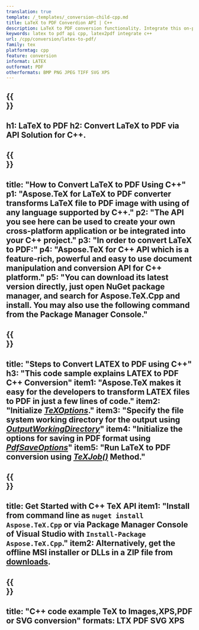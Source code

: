 ```yaml
---
translation: true
template: /_templates/_conversion-child-cpp.md
title: LaTeX to PDF Converdion API | C++ 
description: LaTeX to PDF conversion functionality. Integrate this on-premise C++ library into your project or use cross-platform applications to convert LaTeX to PDF.
keywords: latex to pdf api cpp, latex2pdf integrate c++
url: /cpp/conversion/latex-to-pdf/
family: tex
platformtag: cpp
feature: conversion
informat: LATEX
outformat: PDF
otherformats: BMP PNG JPEG TIFF SVG XPS
---
```


{{<section banner>}}
---
h1: LaTeX to PDF
h2: Convert LaTeX to PDF via API Solution for C++.
---

{{<section overview>}}
---
title: "How to Convert LaTeX to PDF Using C++"
p1: "Aspose.TeX for LaTeX to PDF converter transforms LaTeX file to PDF image with using of any language supported by C++."
p2: "The API you see here can be used to create your own cross-platform application or be integrated into your C++ project."
p3: "In order to convert LaTeX to PDF:"
p4: "Aspose.TeX for C++ API which is a feature-rich, powerful and easy to use document manipulation and conversion API for C++ platform."
p5: "You can download its latest version directly, just open NuGet package manager, and search for Aspose.TeX.Cpp and install. You may also use the following command from the Package Manager Console."
---

{{<section feature1>}}
---
title: "Steps to Convert LATEX to PDF using C++"
h3: "This code sample explains LATEX to PDF C++ Conversion"
item1: "Aspose.TeX makes it easy for the developers to transform LATEX files to PDF in just a few lines of code."
item2: "Initialize [*TeXOptions*](https://reference.aspose.com/tex/cpp/class/aspose.te_x.te_x_options)."
item3: "Specify the file system working directory for the output using [*OutputWorkingDirectory*](https://reference.aspose.com/tex/cpp/class/aspose.te_x.te_x_options#aa4f4ea6dab7db5ba1b40800495f16f63)"
item4: "Initialize the options for saving in PDF format using [*PdfSaveOptions*](https://reference.aspose.com/tex/cpp/class/aspose.te_x.presentation.image.pdf_save_options)"
item5: "Run LaTeX to PDF conversion using [*TeXJob()*](https://reference.aspose.com/tex/cpp/class/aspose.te_x.te_x_job) Method."
---

{{<section feature2>}}
---
title: Get Started with C++ TeX API
item1: "Install from command line as ```nuget install Aspose.TeX.Cpp``` or via Package Manager Console of Visual Studio with ```Install-Package Aspose.TeX.Cpp```."
item2: Alternatively, get the offline MSI installer or DLLs in a ZIP file from [downloads](https://downloads.aspose.com/tex/cpp).
---

{{<section widget>}}
---
title: "C++ code example TeX to Images,XPS,PDF or SVG conversion"
formats: LTX PDF SVG XPS
---
